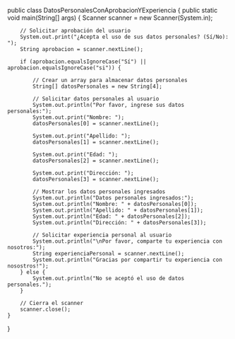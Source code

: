 public class DatosPersonalesConAprobacionYExperiencia {
    public static void main(String[] args) {
        Scanner scanner = new Scanner(System.in);

        // Solicitar aprobación del usuario
        System.out.print("¿Acepta el uso de sus datos personales? (Sí/No): ");
        String aprobacion = scanner.nextLine();

        if (aprobacion.equalsIgnoreCase("Sí") || aprobacion.equalsIgnoreCase("si")) {
            
            // Crear un array para almacenar datos personales
            String[] datosPersonales = new String[4];

            // Solicitar datos personales al usuario
            System.out.println("Por favor, ingrese sus datos personales:");
            System.out.print("Nombre: ");
            datosPersonales[0] = scanner.nextLine();

            System.out.print("Apellido: ");
            datosPersonales[1] = scanner.nextLine();

            System.out.print("Edad: ");
            datosPersonales[2] = scanner.nextLine();

            System.out.print("Dirección: ");
            datosPersonales[3] = scanner.nextLine();

            // Mostrar los datos personales ingresados
            System.out.println("Datos personales ingresados:");
            System.out.println("Nombre: " + datosPersonales[0]);
            System.out.println("Apellido: " + datosPersonales[1]);
            System.out.println("Edad: " + datosPersonales[2]);
            System.out.println("Dirección: " + datosPersonales[3]);

            // Solicitar experiencia personal al usuario
            System.out.println("\nPor favor, comparte tu experiencia con nosotros:");
            String experienciaPersonal = scanner.nextLine();
            System.out.println("Gracias por compartir tu experiencia con nosostros!");
        } else {
            System.out.println("No se aceptó el uso de datos personales.");
        }
          
        // Cierra el scanner
        scanner.close();
    }
}
